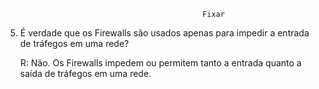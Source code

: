                                                 Fixar

5. É verdade que os Firewalls são usados apenas para impedir a entrada de tráfegos em uma rede?

    R: Não. Os Firewalls impedem ou permitem tanto a entrada quanto a saída de tráfegos em uma rede.

